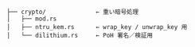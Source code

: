     ├── crypto/              ← 重い暗号処理
    │   ├── mod.rs
    │   ├── ntru_kem.rs      ← wrap_key / unwrap_key 用
    │   └── dilithium.rs     ← PoH 署名／検証用